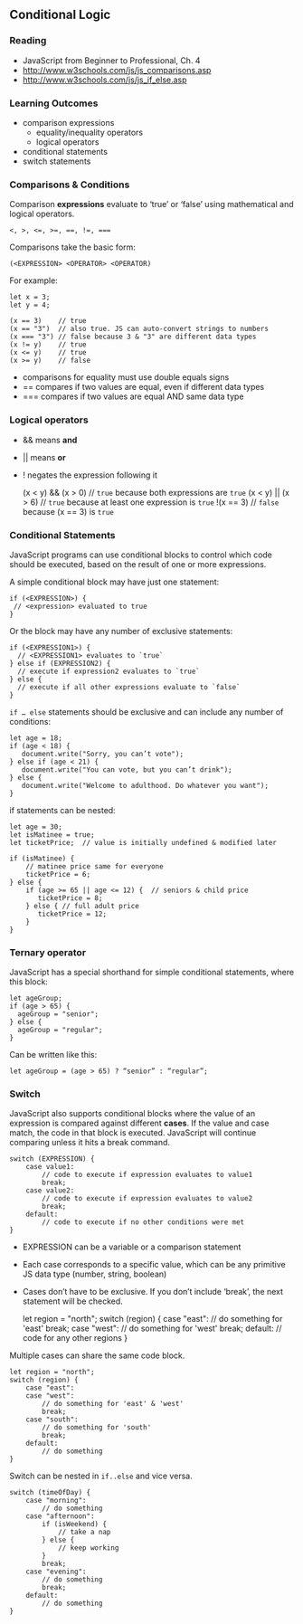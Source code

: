 Conditional Logic
----

### Reading

* JavaScript from Beginner to Professional, Ch. 4
* http://www.w3schools.com/js/js_comparisons.asp
* http://www.w3schools.com/js/js_if_else.asp 

### Learning Outcomes

* comparison expressions
    - equality/inequality operators
    - logical operators
* conditional statements
* switch statements

### Comparisons & Conditions

Comparison **expressions** evaluate to ‘true’ or ‘false’ using mathematical and logical operators.

    <, >, <=, >=, ==, !=, ===

Comparisons take the basic form:

    (<EXPRESSION> <OPERATOR> <OPERATOR)

For example:

    let x = 3;
    let y = 4;
    
    (x == 3)    // true
    (x == "3")  // also true. JS can auto-convert strings to numbers
    (x === "3") // false because 3 & "3" are different data types
    (x != y)    // true
    (x <= y)    // true
    (x >= y)    // false

* comparisons for equality must use double equals signs
* == compares if two values are equal, even if different data types
* === compares if two values are equal AND same data type

### Logical operators

* && means **and**
* || means **or**
* !  negates the expression following it

    (x < y) && (x > 0)  // `true` because both expressions are `true`
    (x < y) || (x > 6)  // `true` because at least one expression is `true`
    !(x == 3)           // `false` because (x == 3) is `true`


### Conditional Statements

JavaScript programs can use conditional blocks to control which code should be executed, based on the result of one or more expressions.

A simple conditional block may have just one statement:

    if (<EXPRESSION>) {
     // <expression> evaluated to true
    }

Or the block may have any number of exclusive statements:

    if (<EXPRESSION1>) {
      // <EXPRESSION1> evaluates to `true`
    } else if (EXPRESSION2) {
      // execute if expression2 evaluates to `true`
    } else {
      // execute if all other expressions evaluate to `false`
    }

`if … else` statements should be exclusive and can include any number of conditions:

    let age = 18;
    if (age < 18) {
       document.write("Sorry, you can’t vote");
    } else if (age < 21) {
       document.write("You can vote, but you can’t drink");
    } else {
       document.write("Welcome to adulthood. Do whatever you want");
    }

if statements can be nested:

    let age = 30;
    let isMatinee = true;
    let ticketPrice;  // value is initially undefined & modified later

    if (isMatinee) {
        // matinee price same for everyone
        ticketPrice = 6;
    } else {
        if (age >= 65 || age <= 12) {  // seniors & child price
           ticketPrice = 8;
        } else { // full adult price
           ticketPrice = 12;
        }
    }

### Ternary operator

JavaScript has a special shorthand for simple conditional statements, where this block:

    let ageGroup;
    if (age > 65) {
      ageGroup = "senior";
    } else {
      ageGroup = "regular";
    }

Can be written like this:

    let ageGroup = (age > 65) ? “senior” : “regular”;

### Switch

JavaScript also supports conditional blocks where the value of an expression is compared against different **cases**. If the value and case match, the code in that block is executed. JavaScript will continue comparing unless it hits a break command.

    switch (EXPRESSION) {
        case value1:
            // code to execute if expression evaluates to value1
            break;
        case value2:
            // code to execute if expression evaluates to value2
            break;
        default:
            // code to execute if no other conditions were met
    }

- EXPRESSION can be a variable or a comparison statement
- Each case corresponds to a specific value, which can be any primitive JS data type (number, string, boolean)
- Cases don’t have to be exclusive. If you don’t include ‘break’, the next statement will be checked.


    let region = "north";
    switch (region) {
        case "east":
            // do something for 'east'
            break;
        case "west":
            // do something for 'west'
            break;
        default:
            // code for any other regions
    }


Multiple cases can share the same code block.

    let region = "north";
    switch (region) {
        case "east":
        case "west":
            // do something for 'east' & 'west'
            break;
        case "south":
            // do something for 'south'
            break;
        default:
            // do something
    }


Switch can be nested in `if..else` and vice versa.

    switch (timeOfDay) {
        case "morning":
            // do something
        case "afternoon":
            if (isWeekend) {
                // take a nap
            } else {
                // keep working
            }
            break;
        case "evening":
            // do something
            break;
        default:
            // do something
    }

